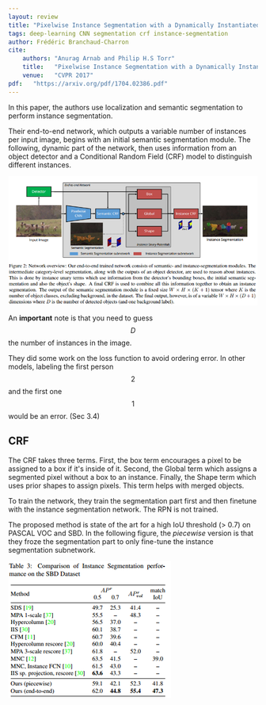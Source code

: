 ```yaml
---
layout: review
title: "Pixelwise Instance Segmentation with a Dynamically Instantiated Network"
tags: deep-learning CNN segmentation crf instance-segmentation
author: Frédéric Branchaud-Charron
cite:
    authors: "Anurag Arnab and Philip H.S Torr"
    title:   "Pixelwise Instance Segmentation with a Dynamically Instantiated Network"
    venue:   "CVPR 2017"
pdf:   "https://arxiv.org/pdf/1704.02386.pdf"
---
```


In this paper, the authors use localization and semantic segmentation to perform instance segmentation.

Their end-to-end network, which outputs a variable number of instances per input image, begins with an initial semantic segmentation module. The following, dynamic part of the network, then uses information from an object detector and a Conditional Random Field (CRF) model to distinguish different instances.

<div align="middle">
  <img src="/deep-learning/images/dynamic_crf/model.png" width="600">
</div>

An **important** note is that you need to guess $$ D $$ the number of instances in the image.

They did some work on the loss function to avoid ordering error. In other models, labeling the first person $$ 2 $$ and the first one $$ 1 $$ would be an error. (Sec 3.4)

## CRF

The CRF takes three terms. First, the box term encourages a pixel to be assigned to a box if it's inside of it. Second, the Global term which assigns a segmented pixel without a box to an instance. Finally, the Shape term which uses prior shapes to assign pixels. This term helps with merged objects.

To train the network, they train the segmentation part first and then finetune with the instance segmentation network. The RPN is not trained.

The proposed method is state of the art for a high IoU threshold (> 0.7) on PASCAL VOC and SBD.
In the following figure, the *piecewise* version is that they froze the segmentation part to only fine-tune the instance segmentation subnetwork.

![](/deep-learning/images/dynamic_crf/result.png)
